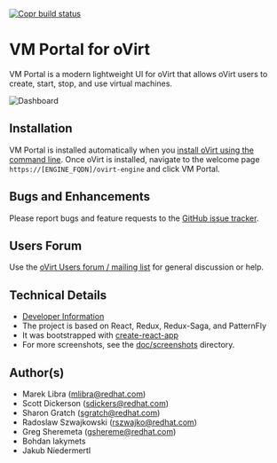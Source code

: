 [![Copr build status](https://copr.fedorainfracloud.org/coprs/ovirt/ovirt-master-snapshot/package/ovirt-web-ui/status_image/last_build.png)](https://copr.fedorainfracloud.org/coprs/ovirt/ovirt-master-snapshot/package/ovirt-web-ui/)

# VM Portal for oVirt
VM Portal is a modern lightweight UI for oVirt that allows oVirt users to create, start, stop, and use virtual machines.

![Dashboard](https://github.com/oVirt/ovirt-web-ui/raw/master/doc/screenshots/v1.5.0_2019-Feb/01_vm_dashboard.png)

## Installation
VM Portal is installed automatically when you [install oVirt using the command line](https://ovirt.org/download).
Once oVirt is installed, navigate to the welcome page `https://[ENGINE_FQDN]/ovirt-engine` and click VM Portal.

## Bugs and Enhancements
Please report bugs and feature requests to the [GitHub issue tracker](https://github.com/oVirt/ovirt-web-ui/issues).

## Users Forum
Use the [oVirt Users forum / mailing list](https://lists.ovirt.org/archives/list/users@ovirt.org/) for general discussion or help.

## Technical Details
- [Developer Information](DEVELOPERS.md)
- The project is based on React, Redux, Redux-Saga, and PatternFly
- It was bootstrapped with [create-react-app](https://facebook.github.io/react/blog/2016/07/22/create-apps-with-no-configuration.html)
- For more screenshots, see the [doc/screenshots](https://github.com/oVirt/ovirt-web-ui/blob/master/doc/screenshots) directory.

## Author(s)
- Marek Libra (mlibra@redhat.com)
- Scott Dickerson (sdickers@redhat.com)
- Sharon Gratch (sgratch@redhat.com)
- Radoslaw Szwajkowski (rszwajko@redhat.com)
- Greg Sheremeta (gshereme@redhat.com)
- Bohdan Iakymets
- Jakub Niedermertl
